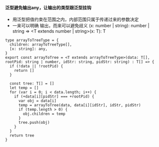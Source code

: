 #### 泛型避免输出any，让输出的类型跟泛型挂钩
- 用泛型把值约束在范围之内，内部范围只属于传递过来的参数决定
- 一来可以明确 输出，而来可以避免歧义
    (x: number | string): number | string => <T extends number | string>(x: T): T
```
type arrayToTreeType = {
  children: arrayToTreeType[],
  [x: string]: any,
}
export const arrayToTree = <T extends arrayToTreeType>(data: T[], rootPid: string | number, idStr: string, pidStr: string) : T[] => {
  if (!data || !rootPid) {
    return []
  }

  const tree: T[] = []
  let temp = []
  for (var i = 0; i < data.length; i++) {
    if (+data[i][pidStr] === +rootPid) {
      var obj = data[i]
      temp = arrayToTree(data, data[i][idStr], idStr, pidStr)
      if (temp.length > 0) {
        obj.children = temp
      }
      tree.push(obj)
    }
  }
  return tree
}
```
